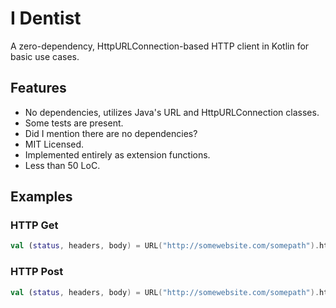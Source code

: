 # I Dentist

A zero-dependency, HttpURLConnection-based HTTP client in Kotlin for basic use cases.

## Features

* No dependencies, utilizes Java's URL and HttpURLConnection classes.
* Some tests are present.
* Did I mention there are no dependencies?
* MIT Licensed.
* Implemented entirely as extension functions.
* Less than 50 LoC.

## Examples

### HTTP Get

```kotlin
val (status, headers, body) = URL("http://somewebsite.com/somepath").httpGet(mapOf("some-header" to "myval"))
```

### HTTP Post

```kotlin
val (status, headers, body) = URL("http://somewebsite.com/somepath").httpPost() { "{}".byteInputStream() }
```